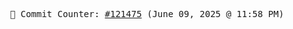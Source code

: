 <p align="center">
    <samp>
        📮 Commit Counter: <a href="https://github.com/Javascript-void0/Javascript-void0/commits/main">#121475</a> (June 09, 2025 @ 11:58 PM)
    </samp>
</p>